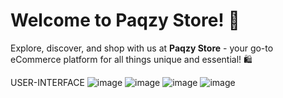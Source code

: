 # Welcome to Paqzy Store! 🌟

Explore, discover, and shop with us at **Paqzy Store** - your go-to eCommerce platform for all things unique and essential! 🛍️

USER-INTERFACE
![image](https://github.com/mustafaBaiig/Paqzy/assets/152991545/68bddc85-00ae-4d95-9f23-777e0b673470)
![image](https://github.com/mustafaBaiig/Paqzy/assets/152991545/34466288-1684-41d1-81a3-51c04a385d7a)
![image](https://github.com/mustafaBaiig/Paqzy/assets/152991545/e8972bb9-7c03-41df-8d71-771ae1962903)
![image](https://github.com/mustafaBaiig/Paqzy/assets/152991545/c87d266f-b2ec-406b-894c-3c27248c4bf0)

